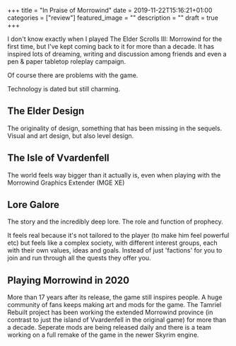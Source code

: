 +++
title =  "In Praise of Morrowind"
date = 2019-11-22T15:16:21+01:00
categories = ["review"]
featured_image = ""
description = ""
draft = true
+++

I don't know exactly when I played The Elder Scrolls III: Morrowind for the first time, but I've kept coming back to it for more than a decade. It has inspired lots of dreaming, writing and discussion among friends and even a pen & paper tabletop roleplay campaign.

<!--more-->

Of course there are problems with the game.

Technology is dated but still charming.

## The Elder Design

The originality of design, something that has been missing in the sequels.
Visual and art design, but also level design.

## The Isle of Vvardenfell

The world feels way bigger than it actually is, even when playing with the Morrowind Graphics Extender (MGE XE)

## Lore Galore

The story and the incredibly deep lore. 
The role and function of prophecy.

It feels real because it's not tailored to the player (to make him feel powerful etc) but feels like a complex society, with different interest groups, each with their own values, ideas and goals. Instead of just 'factions' for you to join and run through all the quests they offer you.

## Playing Morrowind in 2020

More than 17 years after its release, the game still inspires people. A huge community of fans keeps making art and mods for the game. The Tamriel Rebuilt project has been working the extended Morrowind province (in contrast to just the island of Vvardenfell in the original game) for more than a decade. Seperate mods are being released daily and there is a team working on a full remake of the game in the newer Skyrim engine.